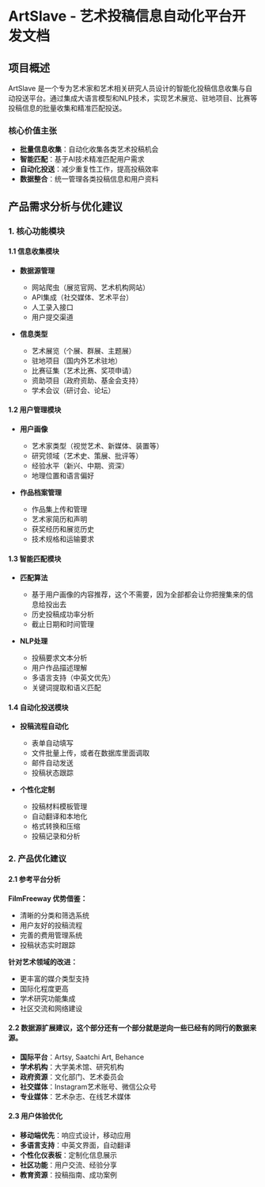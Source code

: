 # ArtSlave - 艺术投稿信息自动化平台开发文档

## 项目概述

ArtSlave 是一个专为艺术家和艺术相关研究人员设计的智能化投稿信息收集与自动投送平台。通过集成大语言模型和NLP技术，实现艺术展览、驻地项目、比赛等投稿信息的批量收集和精准匹配投送。

### 核心价值主张
- **批量信息收集**：自动化收集各类艺术投稿机会
- **智能匹配**：基于AI技术精准匹配用户需求
- **自动化投送**：减少重复性工作，提高投稿效率
- **数据整合**：统一管理各类投稿信息和用户资料

## 产品需求分析与优化建议

### 1. 核心功能模块

#### 1.1 信息收集模块
- **数据源管理**
  - 网站爬虫（展览官网、艺术机构网站）
  - API集成（社交媒体、艺术平台）
  - 人工录入接口
  - 用户提交渠道

- **信息类型**
  - 艺术展览（个展、群展、主题展）
  - 驻地项目（国内外艺术驻地）
  - 比赛征集（艺术比赛、奖项申请）
  - 资助项目（政府资助、基金会支持）
  - 学术会议（研讨会、论坛）

#### 1.2 用户管理模块
- **用户画像**
  - 艺术家类型（视觉艺术、新媒体、装置等）
  - 研究领域（艺术史、策展、批评等）
  - 经验水平（新兴、中期、资深）
  - 地理位置和语言偏好

- **作品档案管理**
  - 作品集上传和管理
  - 艺术家简历和声明
  - 获奖经历和展览历史
  - 技术规格和运输要求

#### 1.3 智能匹配模块
- **匹配算法**
  - 基于用户画像的内容推荐，这个不需要，因为全部都会让你把搜集来的信息给投出去
  - 历史投稿成功率分析
  - 截止日期和时间管理

- **NLP处理**
  - 投稿要求文本分析
  - 用户作品描述理解
  - 多语言支持（中英文优先）
  - 关键词提取和语义匹配

#### 1.4 自动化投送模块
- **投稿流程自动化**
  - 表单自动填写
  - 文件批量上传，或者在数据库里面调取
  - 邮件自动发送
  - 投稿状态跟踪

- **个性化定制**
  - 投稿材料模板管理
  - 自动翻译和本地化
  - 格式转换和压缩
  - 投稿记录和分析

### 2. 产品优化建议

#### 2.1 参考平台分析
**FilmFreeway 优势借鉴：**
- 清晰的分类和筛选系统
- 用户友好的投稿流程
- 完善的费用管理系统
- 投稿状态实时跟踪

**针对艺术领域的改进：**
- 更丰富的媒介类型支持
- 国际化程度更高
- 学术研究功能集成
- 社区交流和网络建设

#### 2.2 数据源扩展建议，这个部分还有一个部分就是逆向一些已经有的同行的数据来源。
- **国际平台**：Artsy, Saatchi Art, Behance
- **学术机构**：大学美术馆、研究机构
- **政府资源**：文化部门、艺术委员会
- **社交媒体**：Instagram艺术账号、微信公众号
- **专业媒体**：艺术杂志、在线艺术媒体

#### 2.3 用户体验优化
- **移动端优先**：响应式设计，移动应用
- **多语言支持**：中英文界面，自动翻译
- **个性化仪表板**：定制化信息展示
- **社区功能**：用户交流、经验分享
- **教育资源**：投稿指南、成功案例

